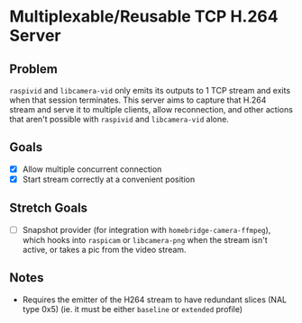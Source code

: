 # Multiplexable/Reusable TCP H.264 Server

## Problem

`raspivid` and `libcamera-vid` only emits its outputs to 1 TCP stream and exits when that session terminates. This server aims to capture that H.264 stream and serve it to multiple clients, allow reconnection, and other actions that aren't possible with `raspivid` and `libcamera-vid` alone.

## Goals

- [x] Allow multiple concurrent connection
- [x] Start stream correctly at a convenient position

## Stretch Goals

- [ ] Snapshot provider (for integration with `homebridge-camera-ffmpeg`), which hooks into `raspicam` or `libcamera-png` when the stream isn't active, or takes a pic from the video stream.

## Notes

- Requires the emitter of the H264 stream to have redundant slices (NAL type 0x5) (ie. it must be either `baseline` or `extended` profile)
